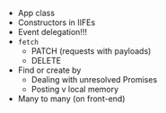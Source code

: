 * App class
* Constructors in IIFEs
* Event delegation!!!
* `fetch`
  * PATCH (requests with payloads)
  * DELETE
* Find or create by
  * Dealing with unresolved Promises
  * Posting v local memory
* Many to many (on front-end)
